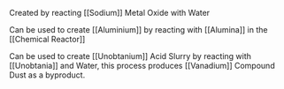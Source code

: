 Created by reacting [[Sodium]] Metal Oxide with Water

Can be used to create [[Aluminium]] by reacting with [[Alumina]] in the [[Chemical Reactor]]

Can be used to create [[Unobtanium]] Acid Slurry by reacting with [[Unobtania]] and Water, this process produces [[Vanadium]] Compound Dust as a byproduct.